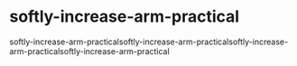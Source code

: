 # softly-increase-arm-practical
softly-increase-arm-practicalsoftly-increase-arm-practicalsoftly-increase-arm-practicalsoftly-increase-arm-practical
